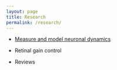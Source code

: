 ```yaml
---
layout: page
title: Research
permalink: /research/
---
```


* [Measure and model neuronal dynamics]({{site.baseurl}}/research/temporalDynamics)

* Retinal gain control

* Reviews
